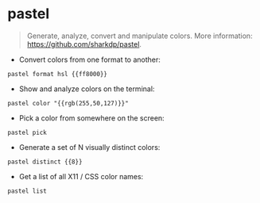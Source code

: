 # pastel

> Generate, analyze, convert and manipulate colors.
> More information: <https://github.com/sharkdp/pastel>.

- Convert colors from one format to another:

`pastel format hsl {{ff8000}}`

- Show and analyze colors on the terminal:

`pastel color "{{rgb(255,50,127)}}"`

- Pick a color from somewhere on the screen:

`pastel pick`

- Generate a set of N visually distinct colors:

`pastel distinct {{8}}`

- Get a list of all X11 / CSS color names:

`pastel list`
